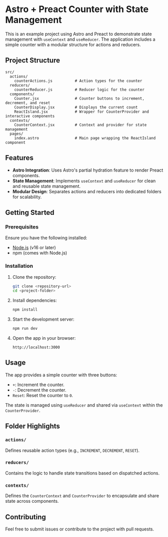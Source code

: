 # Astro + Preact Counter with State Management

This is an example project using Astro and Preact to demonstrate state management with `useContext` and `useReducer`. The application includes a simple counter with a modular structure for actions and reducers.

## Project Structure

```
src/
  actions/
    counterActions.js          # Action types for the counter
  reducers/
    counterReducer.js          # Reducer logic for the counter
  components/
    Counter.jsx                # Counter buttons to increment, decrement, and reset
    CounterDisplay.jsx         # Displays the current count
    ReactIsland.jsx            # Wrapper for CounterProvider and interactive components
  contexts/
    CounterContext.jsx         # Context and provider for state management
  pages/
    index.astro                # Main page wrapping the ReactIsland component
```

## Features

- **Astro Integration**: Uses Astro's partial hydration feature to render Preact components.
- **State Management**: Implements `useContext` and `useReducer` for clean and reusable state management.
- **Modular Design**: Separates actions and reducers into dedicated folders for scalability.

## Getting Started

### Prerequisites

Ensure you have the following installed:

- [Node.js](https://nodejs.org/) (v16 or later)
- npm (comes with Node.js)

### Installation

1. Clone the repository:
   ```bash
   git clone <repository-url>
   cd <project-folder>
   ```

2. Install dependencies:
   ```bash
   npm install
   ```

3. Start the development server:
   ```bash
   npm run dev
   ```

4. Open the app in your browser:
   ```
   http://localhost:3000
   ```

## Usage

The app provides a simple counter with three buttons:

- `+`: Increment the counter.
- `-`: Decrement the counter.
- `Reset`: Reset the counter to `0`.

The state is managed using `useReducer` and shared via `useContext` within the `CounterProvider`.

## Folder Highlights

### `actions/`
Defines reusable action types (e.g., `INCREMENT`, `DECREMENT`, `RESET`).

### `reducers/`
Contains the logic to handle state transitions based on dispatched actions.

### `contexts/`
Defines the `CounterContext` and `CounterProvider` to encapsulate and share state across components.

## Contributing

Feel free to submit issues or contribute to the project with pull requests.